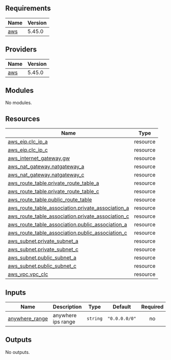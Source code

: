 ## Requirements

| Name | Version |
|------|---------|
| <a name="requirement_aws"></a> [aws](#requirement\_aws) | 5.45.0 |

## Providers

| Name | Version |
|------|---------|
| <a name="provider_aws"></a> [aws](#provider\_aws) | 5.45.0 |

## Modules

No modules.

## Resources

| Name | Type |
|------|------|
| [aws_eip.clc_ip_a](https://registry.terraform.io/providers/hashicorp/aws/5.45.0/docs/resources/eip) | resource |
| [aws_eip.clc_ip_c](https://registry.terraform.io/providers/hashicorp/aws/5.45.0/docs/resources/eip) | resource |
| [aws_internet_gateway.gw](https://registry.terraform.io/providers/hashicorp/aws/5.45.0/docs/resources/internet_gateway) | resource |
| [aws_nat_gateway.natgateway_a](https://registry.terraform.io/providers/hashicorp/aws/5.45.0/docs/resources/nat_gateway) | resource |
| [aws_nat_gateway.natgateway_c](https://registry.terraform.io/providers/hashicorp/aws/5.45.0/docs/resources/nat_gateway) | resource |
| [aws_route_table.private_route_table_a](https://registry.terraform.io/providers/hashicorp/aws/5.45.0/docs/resources/route_table) | resource |
| [aws_route_table.private_route_table_c](https://registry.terraform.io/providers/hashicorp/aws/5.45.0/docs/resources/route_table) | resource |
| [aws_route_table.public_route_table](https://registry.terraform.io/providers/hashicorp/aws/5.45.0/docs/resources/route_table) | resource |
| [aws_route_table_association.private_association_a](https://registry.terraform.io/providers/hashicorp/aws/5.45.0/docs/resources/route_table_association) | resource |
| [aws_route_table_association.private_association_c](https://registry.terraform.io/providers/hashicorp/aws/5.45.0/docs/resources/route_table_association) | resource |
| [aws_route_table_association.public_association_a](https://registry.terraform.io/providers/hashicorp/aws/5.45.0/docs/resources/route_table_association) | resource |
| [aws_route_table_association.public_association_c](https://registry.terraform.io/providers/hashicorp/aws/5.45.0/docs/resources/route_table_association) | resource |
| [aws_subnet.private_subnet_a](https://registry.terraform.io/providers/hashicorp/aws/5.45.0/docs/resources/subnet) | resource |
| [aws_subnet.private_subnet_c](https://registry.terraform.io/providers/hashicorp/aws/5.45.0/docs/resources/subnet) | resource |
| [aws_subnet.public_subnet_a](https://registry.terraform.io/providers/hashicorp/aws/5.45.0/docs/resources/subnet) | resource |
| [aws_subnet.public_subnet_c](https://registry.terraform.io/providers/hashicorp/aws/5.45.0/docs/resources/subnet) | resource |
| [aws_vpc.vpc_clc](https://registry.terraform.io/providers/hashicorp/aws/5.45.0/docs/resources/vpc) | resource |

## Inputs

| Name | Description | Type | Default | Required |
|------|-------------|------|---------|:--------:|
| <a name="input_anywhere_range"></a> [anywhere\_range](#input\_anywhere\_range) | anywhere ips range | `string` | `"0.0.0.0/0"` | no |

## Outputs

No outputs.
